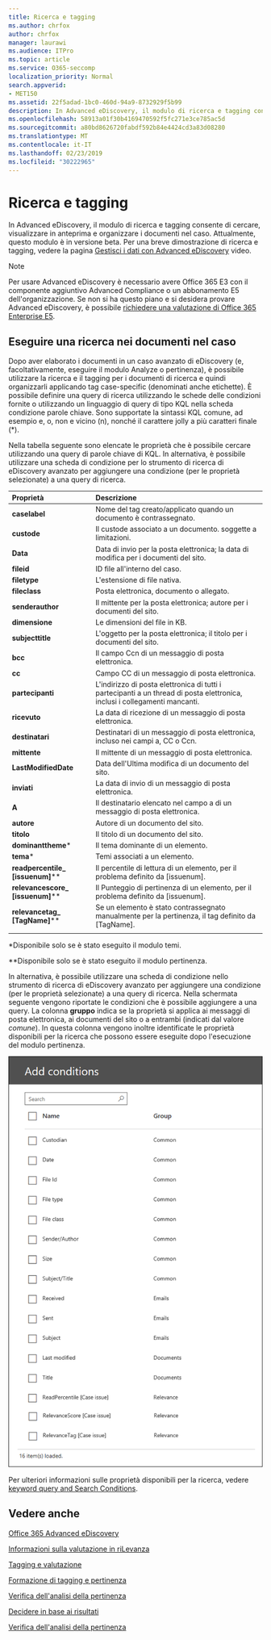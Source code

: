 ```yaml
---
title: Ricerca e tagging
ms.author: chrfox
author: chrfox
manager: laurawi
ms.audience: ITPro
ms.topic: article
ms.service: O365-seccomp
localization_priority: Normal
search.appverid:
- MET150
ms.assetid: 22f5adad-1bc0-460d-94a9-8732929f5b99
description: In Advanced eDiscovery, il modulo di ricerca e tagging consente di cercare, visualizzare in anteprima e organizzare i documenti nel caso. Attualmente, questo modulo è in versione beta.
ms.openlocfilehash: 58913a01f30b4169470592f5fc271e3ce785ac5d
ms.sourcegitcommit: a80bd8626720fabdf592b84e4424cd3a83d08280
ms.translationtype: MT
ms.contentlocale: it-IT
ms.lasthandoff: 02/23/2019
ms.locfileid: "30222965"
---
```

# <a name="search-and-tagging"></a>Ricerca e tagging

In Advanced eDiscovery, il modulo di ricerca e tagging consente di cercare, visualizzare in anteprima e organizzare i documenti nel caso. Attualmente, questo modulo è in versione beta. Per una breve dimostrazione di ricerca e tagging, vedere la pagina [Gestisci i dati con Advanced eDiscovery](https://www.youtube.com/watch?v=VaPYL3DHP6I) video.

> [!NOTE]
> Per usare Advanced eDiscovery è necessario avere Office 365 E3 con il componente aggiuntivo Advanced Compliance o un abbonamento E5 dell'organizzazione. Se non si ha questo piano e si desidera provare Advanced eDiscovery, è possibile [richiedere una valutazione di Office 365 Enterprise E5](https://go.microsoft.com/fwlink/p/?LinkID=698279). 
  
## <a name="search-the-documents-in-your-case"></a>Eseguire una ricerca nei documenti nel caso

Dopo aver elaborato i documenti in un caso avanzato di eDiscovery (e, facoltativamente, eseguire il modulo Analyze o pertinenza), è possibile utilizzare la ricerca e il tagging per i documenti di ricerca e quindi organizzarli applicando tag case-specific (denominati anche etichette). È possibile definire una query di ricerca utilizzando le schede delle condizioni fornite o utilizzando un linguaggio di query di tipo KQL nella scheda condizione parole chiave. Sono supportate la sintassi KQL comune, ad esempio e, o, non e vicino (n), nonché il carattere jolly a più caratteri finale (*). 

Nella tabella seguente sono elencate le proprietà che è possibile cercare utilizzando una query di parole chiave di KQL. In alternativa, è possibile utilizzare una scheda di condizione per lo strumento di ricerca di eDiscovery avanzato per aggiungere una condizione (per le proprietà selezionate) a una query di ricerca.

|**Proprietà**|**Descrizione**|
|:-----|:-----|
|**caselabel** <br/> | Nome del tag creato/applicato quando un documento è contrassegnato. <br/> |
|**custode** <br/> | Il custode associato a un documento. soggette a limitazioni. <br/> |
|**Data** <br/> | Data di invio per la posta elettronica; la data di modifica per i documenti del sito. <br/> |
|**fileid** <br/> | ID file all'interno del caso. <br/> |
|**filetype** <br/> | L'estensione di file nativa. <br/> |
|**fileclass** <br/> | Posta elettronica, documento o allegato. <br/> |
|**senderauthor** <br/> | Il mittente per la posta elettronica; autore per i documenti del sito. <br/> |
|**dimensione** <br/> | Le dimensioni del file in KB. <br/> |
|**subjecttitle** <br/> | L'oggetto per la posta elettronica; il titolo per i documenti del sito. <br/> |
|**bcc** <br/> | Il campo Ccn di un messaggio di posta elettronica. <br/> |
|**cc** <br/> | Campo CC di un messaggio di posta elettronica. <br/> |
|**partecipanti** <br/> | L'indirizzo di posta elettronica di tutti i partecipanti a un thread di posta elettronica, inclusi i collegamenti mancanti. <br/> |
|**ricevuto** <br/> | La data di ricezione di un messaggio di posta elettronica. <br/> |
|**destinatari** <br/> | Destinatari di un messaggio di posta elettronica, incluso nei campi a, CC o Ccn. <br/> |
|**mittente** <br/> | Il mittente di un messaggio di posta elettronica. <br/> |
|**LastModifiedDate** <br/> | Data dell'Ultima modifica di un documento del sito. <br/> |
|**inviati** <br/> | La data di invio di un messaggio di posta elettronica. <br/> |
|**A** <br/> | Il destinatario elencato nel campo a di un messaggio di posta elettronica. <br/> |
|**autore** <br/> | Autore di un documento del sito. <br/> |
|**titolo** <br/> | Il titolo di un documento del sito. <br/> |
|**dominanttheme**\* <br/> | Il tema dominante di un elemento. <br/> |
|**tema**\* <br/> | Temi associati a un elemento. <br/> |
|**readpercentile_ [issuenum]**\*\* <br/> | Il percentile di lettura di un elemento, per il problema definito da [issuenum]. <br/> |
|**relevancescore_ [issuenum]**\*\* <br/> | Il Punteggio di pertinenza di un elemento, per il problema definito da [issuenum]. <br/> |
|**relevancetag_ [TagName]**\*\* <br/> | Se un elemento è stato contrassegnato manualmente per la pertinenza, il tag definito da [TagName]. <br/> |
|||

\*Disponibile solo se è stato eseguito il modulo temi.

\*\*Disponibile solo se è stato eseguito il modulo pertinenza.

In alternativa, è possibile utilizzare una scheda di condizione nello strumento di ricerca di eDiscovery avanzato per aggiungere una condizione (per le proprietà selezionate) a una query di ricerca. Nella schermata seguente vengono riportate le condizioni che è possibile aggiungere a una query. La colonna **gruppo** indica se la proprietà si applica ai messaggi di posta elettronica, ai documenti del sito o a entrambi (indicati dal valore *comune*). In questa colonna vengono inoltre identificate le proprietà disponibili per la ricerca che possono essere eseguite dopo l'esecuzione del modulo pertinenza.

![Condizioni di ricerca nello strumento di ricerca avanzato di eDiscovery](media/AeDSearchConditions.png)

Per ulteriori informazioni sulle proprietà disponibili per la ricerca, vedere [keyword query and Search Conditions](keyword-queries-and-search-conditions.md).
  
## <a name="see-also"></a>Vedere anche

[Office 365 Advanced eDiscovery](office-365-advanced-ediscovery.md)
  
[Informazioni sulla valutazione in riLevanza](assessment-in-relevance-in-advanced-ediscovery.md)
  
[Tagging e valutazione](tagging-and-assessment-in-advanced-ediscovery.md)
  
[Formazione di tagging e pertinenza](tagging-and-relevance-training-in-advanced-ediscovery.md)
  
[Verifica dell'analisi della pertinenza](track-relevance-analysis-in-advanced-ediscovery.md)
  
[Decidere in base ai risultati](decision-based-on-the-results-in-advanced-ediscovery.md)
  
[Verifica dell'analisi della pertinenza](test-relevance-analysis-in-advanced-ediscovery.md)

